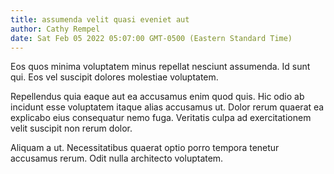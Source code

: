 ```yaml
---
title: assumenda velit quasi eveniet aut
author: Cathy Rempel
date: Sat Feb 05 2022 05:07:00 GMT-0500 (Eastern Standard Time)
---
```

Eos quos minima voluptatem minus repellat nesciunt assumenda. Id sunt qui. Eos vel suscipit dolores molestiae voluptatem.

 Repellendus quia eaque aut ea accusamus enim quod quis. Hic odio ab incidunt esse voluptatem itaque alias accusamus ut. Dolor rerum quaerat ea explicabo eius consequatur nemo fuga. Veritatis culpa ad exercitationem velit suscipit non rerum dolor.

 Aliquam a ut. Necessitatibus quaerat optio porro tempora tenetur accusamus rerum. Odit nulla architecto voluptatem.